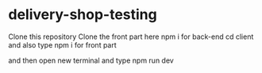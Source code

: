 # delivery-shop-testing

Clone this repository
Clone the front part here
npm i for back-end
cd client and also type npm i for front part

and then open new terminal and type npm run dev
